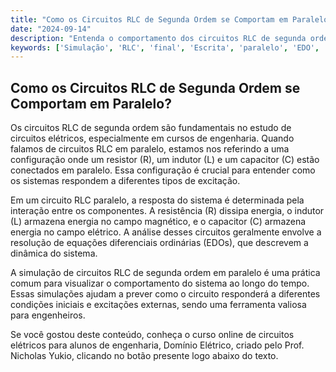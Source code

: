 ```yaml
---
title: "Como os Circuitos RLC de Segunda Ordem se Comportam em Paralelo?"
date: "2024-09-14"
description: "Entenda o comportamento dos circuitos RLC de segunda ordem em paralelo e sua importância na engenharia."
keywords: ['Simulação', 'RLC', 'final', 'Escrita', 'paralelo', 'EDO', 'Exercício']
---
```


## Como os Circuitos RLC de Segunda Ordem se Comportam em Paralelo?

Os circuitos RLC de segunda ordem são fundamentais no estudo de circuitos elétricos, especialmente em cursos de engenharia. Quando falamos de circuitos RLC em paralelo, estamos nos referindo a uma configuração onde um resistor (R), um indutor (L) e um capacitor (C) estão conectados em paralelo. Essa configuração é crucial para entender como os sistemas respondem a diferentes tipos de excitação.

Em um circuito RLC paralelo, a resposta do sistema é determinada pela interação entre os componentes. A resistência (R) dissipa energia, o indutor (L) armazena energia no campo magnético, e o capacitor (C) armazena energia no campo elétrico. A análise desses circuitos geralmente envolve a resolução de equações diferenciais ordinárias (EDOs), que descrevem a dinâmica do sistema.

A simulação de circuitos RLC de segunda ordem em paralelo é uma prática comum para visualizar o comportamento do sistema ao longo do tempo. Essas simulações ajudam a prever como o circuito responderá a diferentes condições iniciais e excitações externas, sendo uma ferramenta valiosa para engenheiros.

Se você gostou deste conteúdo, conheça o curso online de circuitos elétricos para alunos de engenharia, Domínio Elétrico, criado pelo Prof. Nicholas Yukio, clicando no botão presente logo abaixo do texto.